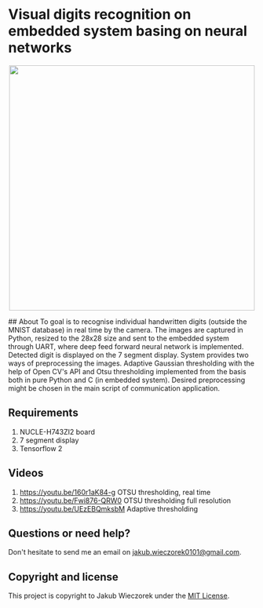 # Visual digits recognition on embedded system basing on neural networks
<p align="center">
  <img src="https://raw.githubusercontent.com/wiki/jakubwieczorek/DigitsRecognition/uC.jpg" width="500" />
</p>
## About 
To goal is to recognise individual handwritten digits (outside the MNIST database) in real time by the camera. The images are captured in Python, resized to the 28x28 size and sent to the embedded system through UART, where deep feed forward neural network is implemented. Detected digit is displayed on the 7 segment display. System provides two ways of preprocessing the images. Adaptive Gaussian thresholding with the help of Open CV's API and Otsu thresholding implemented from the basis both in pure Python and C (in embedded system). Desired preprocessing might be chosen in the main script of communication application.

## Requirements
1.  NUCLE-H743ZI2 board
2.  7 segment display
3.  Tensorflow 2

## Videos
1. https://youtu.be/160r1aK84-g OTSU thresholding, real time
2. https://youtu.be/Fwi876-QRW0    OTSU thresholding full resolution
3. https://youtu.be/UEzEBQmksbM    Adaptive thresholding

## Questions or need help?
Don't hesitate to send me an email on jakub.wieczorek0101@gmail.com.

## Copyright and license
This project is copyright to Jakub Wieczorek under the [MIT License](https://opensource.org/licenses/MIT).
